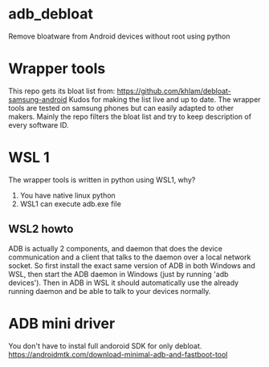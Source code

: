 # adb_debloat
Remove bloatware from Android devices without root using python
# Wrapper tools
This repo gets its bloat list from: https://github.com/khlam/debloat-samsung-android
Kudos for making the list live and up to date.
The wrapper tools are tested on samsung phones but can easily adapted to other makers.
Mainly the repo filters the bloat list and try to keep description of every software ID.
# WSL 1
The wrapper tools is written in python using WSL1, why?
1. You have native linux python
2. WSL1 can execute adb.exe file
## WSL2 howto
ADB is actually 2 components, and daemon that does the device communication and a client that talks to the daemon over a local network socket.
So first install the exact same version of ADB in both Windows and WSL, then start the ADB daemon in Windows (just by running 'adb devices'). Then in ADB in WSL it should automatically use the already running daemon and be able to talk to your devices normally.
# ADB mini driver
You don't have to instal full andoroid SDK for only debloat.
https://androidmtk.com/download-minimal-adb-and-fastboot-tool

